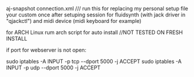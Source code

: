 aj-snapshot connection.xml     /// run this for replacing  my personal setup file your custom once after  setuping session for fluidsynth (with jack driver in "qjackctl") and midi device (midi keyboard for example)

for ARCH Linux rum arch script for auto install //NOT TESTED ON FRESH INSTALL


if port for webserver is not open:

  sudo iptables -A INPUT -p tcp --dport 5000 -j ACCEPT
  sudo iptables -A INPUT -p udp --dport 5000 -j ACCEPT


